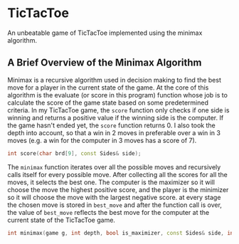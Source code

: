 # TicTacToe
An unbeatable game of TicTacToe implemented using the minimax algorithm.

## A Brief Overview of the Minimax Algorithm
Minimax is a recursive algorithm used in decision making to find the best move for a player in the current state of the game. At the core of this algorithm is the evaluate (or score in this program) function whose job is to calculate the score of the game state based on some predetermined criteria. In my TicTacToe game, the `score` function only checks if one side is winning and returns a positive value if the winning side is the computer. If the game hasn't ended yet, the `score` function returns 0. I also took the depth into account, so that a win in 2 moves in preferable over a win in 3 moves (e.g. a win for the computer in 3 moves has a score of 7).
```cpp
int score(char brd[9], const Sides& side);
```

The `minimax` function iterates over all the possible moves and recursively calls itself for every possible move. After collecting all the scores for all the moves, it selects the best one. The computer is the maximizer so it will choose the move the highest positive score, and the player is the minimizer so it will choose the move with the largest negative score. at every stage the chosen move is stored in `best_move` and after the function call is over, the value of `best_move` reflects the best move for the computer at the current state of the TicTacToe game.
```cpp
int minimax(game g, int depth, bool is_maximizer, const Sides& side, int& best_move);
```
